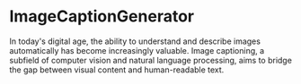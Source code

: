 # ImageCaptionGenerator
In today's digital age, the ability to understand and describe images automatically has become increasingly valuable. Image captioning, a subfield of computer vision and natural language processing, aims to bridge the gap between visual content and human-readable text.
